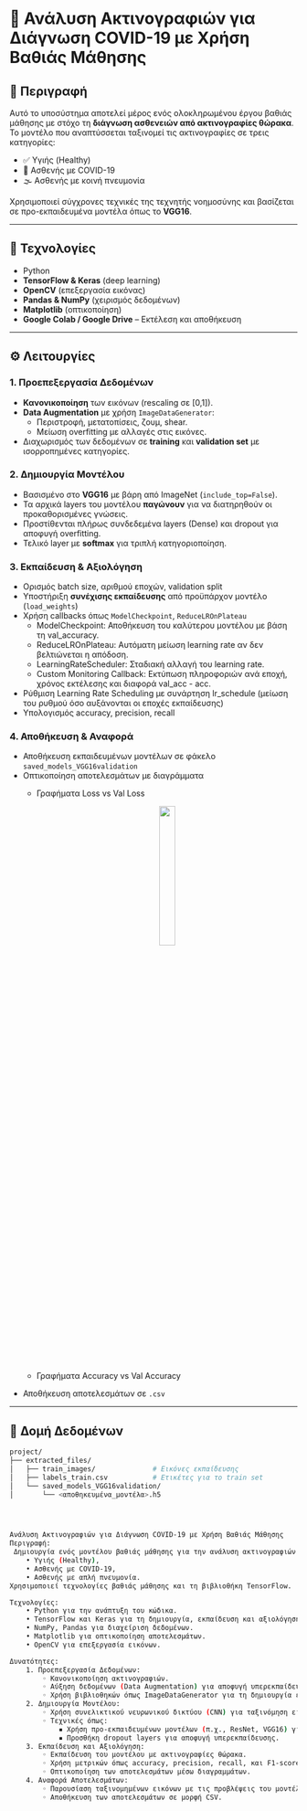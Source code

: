 # 🧠 Ανάλυση Ακτινογραφιών για Διάγνωση COVID-19 με Χρήση Βαθιάς Μάθησης

## 📌 Περιγραφή

Αυτό το υποσύστημα αποτελεί μέρος ενός ολοκληρωμένου έργου βαθιάς μάθησης με στόχο τη **διάγνωση ασθενειών από ακτινογραφίες θώρακα**. Το μοντέλο που αναπτύσσεται ταξινομεί τις ακτινογραφίες σε τρεις κατηγορίες:

- ✅ Υγιής (Healthy)
- 🦠 Ασθενής με COVID-19
- 🌫️ Ασθενής με κοινή πνευμονία

Χρησιμοποιεί σύγχρονες τεχνικές της τεχνητής νοημοσύνης και βασίζεται σε προ-εκπαιδευμένα μοντέλα όπως το **VGG16**.

---

## 🚀 Τεχνολογίες

- Python
- **TensorFlow & Keras** (deep learning)
- **OpenCV** (επεξεργασία εικόνας)
- **Pandas & NumPy** (χειρισμός δεδομένων)
- **Matplotlib** (οπτικοποίηση)
- **Google Colab / Google Drive** – Εκτέλεση και αποθήκευση


---

## ⚙️ Λειτουργίες

### 1. Προεπεξεργασία Δεδομένων

- **Κανονικοποίηση** των εικόνων (rescaling σε [0,1]).
- **Data Augmentation** με χρήση `ImageDataGenerator`:
  - Περιστροφή, μετατοπίσεις, ζουμ, shear.
  - Μείωση overfitting με αλλαγές στις εικόνες.
- Διαχωρισμός των δεδομένων σε **training** και **validation set** με ισορροπημένες κατηγορίες.


### 2. Δημιουργία Μοντέλου

- Βασισμένο στο **VGG16** με βάρη από ImageNet (`include_top=False`).
- Τα αρχικά layers του μοντέλου **παγώνουν** για να διατηρηθούν οι προκαθορισμένες γνώσεις.
- Προστίθενται πλήρως συνδεδεμένα layers (Dense) και dropout για αποφυγή overfitting.
- Τελικό layer με **softmax** για τριπλή κατηγοριοποίηση.

### 3. Εκπαίδευση & Αξιολόγηση

- Ορισμός batch size, αριθμού εποχών, validation split
- Υποστήριξη **συνέχισης εκπαίδευσης** από προϋπάρχον μοντέλο (`load_weights`)
- Χρήση callbacks όπως `ModelCheckpoint`, `ReduceLROnPlateau`
   - ModelCheckpoint: Αποθήκευση του καλύτερου μοντέλου με βάση τη val_accuracy.
   - ReduceLROnPlateau: Αυτόματη μείωση learning rate αν δεν βελτιώνεται η απόδοση.
   - LearningRateScheduler: Σταδιακή αλλαγή του learning rate.
   - Custom Monitoring Callback: Εκτύπωση πληροφοριών ανά εποχή, χρόνος εκτέλεσης και διαφορά val_acc - acc.
- Ρύθμιση Learning Rate Scheduling με συνάρτηση lr_schedule (μείωση του ρυθμού όσο αυξάνονται οι εποχές εκπαίδευσης)
- Υπολογισμός accuracy, precision, recall 

### 4. Αποθήκευση & Αναφορά

- Αποθήκευση εκπαιδευμένων μοντέλων σε φάκελο `saved_models_VGG16validation`
- Οπτικοποίηση αποτελεσμάτων με διαγράμματα
   - Γραφήματα Loss vs Val Loss
     
     <p align="center">
      <img src="https://github.com/haris2718/KastoriaCityGuideNew/blob/main/assets/first_page_com.example.kastoria_guide.jpg" width="25%" hspace="10" />  
     </p>
     
   - Γραφήματα Accuracy vs Val Accuracy
- Αποθήκευση αποτελεσμάτων σε `.csv`

---

## 📁 Δομή Δεδομένων

```bash
project/
├── extracted_files/
│   ├── train_images/              # Εικόνες εκπαίδευσης
│   ├── labels_train.csv           # Ετικέτες για το train set
│   └── saved_models_VGG16validation/
│       └── <αποθηκευμένα_μοντέλα>.h5




Ανάλυση Ακτινογραφιών για Διάγνωση COVID-19 με Χρήση Βαθιάς Μάθησης
Περιγραφή:
 Δημιουργία ενός μοντέλου βαθιάς μάθησης για την ανάλυση ακτινογραφιών θώρακα και την ταξινόμηση τους σε τρεις κατηγορίες:
    • Υγιής (Healthy),
    • Ασθενής με COVID-19,
    • Ασθενής με απλή πνευμονία.
Χρησιμοποιεί τεχνολογίες βαθιάς μάθησης και τη βιβλιοθήκη TensorFlow.

Τεχνολογίες:
    • Python για την ανάπτυξη του κώδικα.
    • TensorFlow και Keras για τη δημιουργία, εκπαίδευση και αξιολόγηση του νευρωνικού δικτύου.
    • NumPy, Pandas για διαχείριση δεδομένων.
    • Matplotlib για οπτικοποίηση αποτελεσμάτων.
    • OpenCV για επεξεργασία εικόνων.

Δυνατότητες:
    1. Προεπεξεργασία Δεδομένων:
        ◦ Κανονικοποίηση ακτινογραφιών.
        ◦ Αύξηση δεδομένων (Data Augmentation) για αποφυγή υπερεκπαίδευσης.
        ◦ Χρήση βιβλιοθηκών όπως ImageDataGenerator για τη δημιουργία επιπλέον δεδομένων.
    2. Δημιουργία Μοντέλου:
        ◦ Χρήση συνελικτικού νευρωνικού δικτύου (CNN) για ταξινόμηση εικόνων.
        ◦ Τεχνικές όπως:
            ▪ Χρήση προ-εκπαιδευμένων μοντέλων (π.χ., ResNet, VGG16) για βελτίωση απόδοσης.
            ▪ Προσθήκη dropout layers για αποφυγή υπερεκπαίδευσης.
    3. Εκπαίδευση και Αξιολόγηση:
        ◦ Εκπαίδευση του μοντέλου με ακτινογραφίες θώρακα.
        ◦ Χρήση μετρικών όπως accuracy, precision, recall, και F1-score.
        ◦ Οπτικοποίηση των αποτελεσμάτων μέσω διαγραμμάτων.
    4. Αναφορά Αποτελεσμάτων:
        ◦ Παρουσίαση ταξινομημένων εικόνων με τις προβλέψεις του μοντέλου.
        ◦ Αποθήκευση των αποτελεσμάτων σε μορφή CSV.
